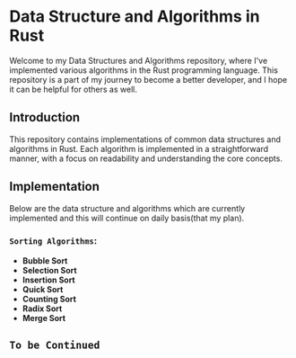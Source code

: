# Data Structure and Algorithms in Rust
Welcome to my Data Structures and Algorithms repository, where I've implemented various algorithms in the Rust programming language. This repository is a part of my journey to become a better developer, and I hope it can be helpful for others as well.

## Introduction
This repository contains implementations of common data structures and algorithms in Rust. Each algorithm is implemented in a straightforward manner, with a focus on readability and understanding the core concepts.

## Implementation
Below are the data structure and algorithms which are currently implemented and this will continue on daily basis(that my plan).
### `Sorting Algorithms`:
- **Bubble Sort**
- **Selection Sort**
- **Insertion Sort**
- **Quick Sort**
- **Counting Sort**
- **Radix Sort**
- **Merge Sort**

## `To be Continued`
